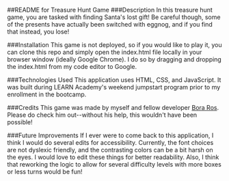 ##README for Treasure Hunt Game
###Description
In this treasure hunt game, you are tasked with finding Santa's lost gift! Be careful though, some of the presents have actually been switched with eggnog, and if you find that instead, you lose!

###Installation
This game is not deployed, so if you would like to play it, you can clone this repo and simply open the index.html file locally in your browser window (ideally Google Chrome). I do so by dragging and dropping the index.html from my code editor to Google.

###Technologies Used
This application uses HTML, CSS, and JavaScript. It was built during LEARN Academy's weekend jumpstart program prior to my enrollment in the bootcamp.

###Credits
This game was made by myself and fellow developer [Bora Ros](https://www.linkedin.com/in/bora-ros/). Please do check him out--without his help, this wouldn't have been possible!

###Future Improvements
If I ever were to come back to this application, I think I would do several edits for accessibility. Currently, the font choices are not dyslexic friendly, and the contrasting colors can be a bit harsh on the eyes. I would love to edit these things for better readability. Also, I think that reworking the logic to allow for several difficulty levels with more boxes or less turns would be fun!